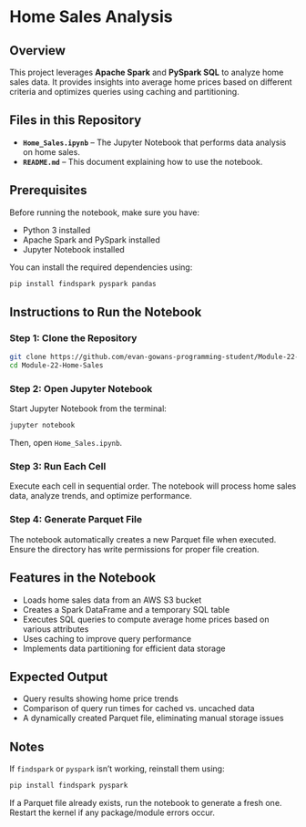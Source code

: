 # Home Sales Analysis

## Overview
This project leverages **Apache Spark** and **PySpark SQL** to analyze home sales data. It provides insights into average home prices based on different criteria and optimizes queries using caching and partitioning.

## Files in this Repository
- **`Home_Sales.ipynb`** – The Jupyter Notebook that performs data analysis on home sales.  
- **`README.md`** – This document explaining how to use the notebook.

## Prerequisites
Before running the notebook, make sure you have:
- Python 3 installed  
- Apache Spark and PySpark installed  
- Jupyter Notebook installed

You can install the required dependencies using:
```bash
pip install findspark pyspark pandas
```

## Instructions to Run the Notebook

### Step 1: Clone the Repository
```bash
git clone https://github.com/evan-gowans-programming-student/Module-22-Home-Sales.git
cd Module-22-Home-Sales
```

### Step 2: Open Jupyter Notebook
Start Jupyter Notebook from the terminal:
```bash
jupyter notebook
```
Then, open `Home_Sales.ipynb`.

### Step 3: Run Each Cell
Execute each cell in sequential order. The notebook will process home sales data, analyze trends, and optimize performance.

### Step 4: Generate Parquet File
The notebook automatically creates a new Parquet file when executed. Ensure the directory has write permissions for proper file creation.

## Features in the Notebook
- Loads home sales data from an AWS S3 bucket  
- Creates a Spark DataFrame and a temporary SQL table  
- Executes SQL queries to compute average home prices based on various attributes  
- Uses caching to improve query performance  
- Implements data partitioning for efficient data storage  

## Expected Output
- Query results showing home price trends  
- Comparison of query run times for cached vs. uncached data  
- A dynamically created Parquet file, eliminating manual storage issues  

## Notes
If `findspark` or `pyspark` isn’t working, reinstall them using:
```bash
pip install findspark pyspark
```

If a Parquet file already exists, run the notebook to generate a fresh one.  
Restart the kernel if any package/module errors occur.
